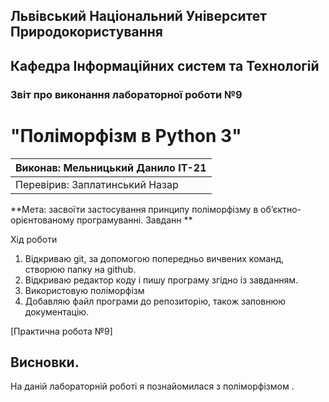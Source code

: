 ## Львівський Національний Університет Природокористування
## Кафедра Інформаційних систем та Технологій



### Звіт про виконання лабораторної роботи №9
# "Поліморфізм в Python 3"



| Виконав: Мельницький Данило ІТ-21|
|----------------------------------------------|
| Перевірив: Заплатинський Назар               |




**Мета: засвоїти застосування принципу поліморфізму в
об’єктно-орієнтованому програмуванні.
Завданн **


Хід роботи
1. Відкриваю git, за допомогою попередньо вичвених команд, створюю папку на github.
2. Відкриваю редактор коду і пишу програму згідно із завданням.
3. Використовую поліморфізм
4. Добавляю файл програми до репозиторію, також заповнюю документацію.

[Практична робота №9]

## Висновки. 

На даній лабораторній роботі я познайомилася з поліморфізмом . 
